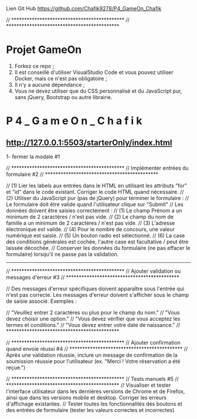 
Lien Git Hub   https://github.com/Chafik9278/P4_GameOn_Chafik

// ********************************************
// ********************************************
# Projet GameOn
1. Forkez ce repo ;
2. Il est conseillé d'utiliser VisualStudio Code et vous pouvez utiliser Docker, mais ce n'est pas obligatoire ;
3. Il n'y a aucune dépendance ;
4. Vous ne devez utiliser que du CSS personnalisé et du JavaScript pur, sans jQuery, Bootstrap ou autre librairie.
#   P 4 _ G a m e O n _ C h a f i k 

http://127.0.0.1:5503/starterOnly/index.html
------

1- fermer la modale #1

// ********************************************
// Implémenter entrées du formulaire #2
// ********************************************


// (1) Lier les labels aux entrées dans le HTML en utilisant les attributs "for" et "id" dans le code existant. Corriger le code HTML quand nécessaire.
// (2) Utiliser du JavaScript pur (pas de jQuery) pour terminer le formulaire :
// Le formulaire doit être valide quand l'utilisateur clique sur "Submit"
// Les données doivent être saisies correctement :
// (1) Le champ Prénom a un minimum de 2 caractères / n'est pas vide.
// (2) Le champ du nom de famille a un minimum de 2 caractères / n'est pas vide.
// (3) L'adresse électronique est valide.
// (4) Pour le nombre de concours, une valeur numérique est saisie.
// (5) Un bouton radio est sélectionné.
// (6) La case des conditions générales est cochée, l'autre case est facultative / peut être laissée décochée.
// Conserver les données du formulaire (ne pas effacer le formulaire) lorsqu'il ne passe pas la validation.

-------------------------------------------

 // ********************************************
// Ajouter validation ou messages d'erreur #3
// ********************************************

// Des messages d'erreur spécifiques doivent apparaître sous l'entrée qui n'est pas correcte. Les messages d'erreur doivent s'afficher sous le champ de saisie associé. Exemples :

// "Veuillez entrer 2 caractères ou plus pour le champ du nom."
// "Vous devez choisir une option."
// "Vous devez vérifier que vous acceptez les termes et conditions."
// "Vous devez entrer votre date de naissance."
// ********************************************

// ********************************************
// Ajouter confirmation quand envoie réussi #4
// ********************************************
// Après une validation réussie, inclure un message de confirmation de la soumission réussie pour l'utilisateur 
(ex. "Merci ! Votre réservation a été reçue.")


// ********************************************
// Tests manuels #5
// ********************************************
// Visualiser et tester l'interface utilisateur dans les dernières versions de Chrome et de Firefox, ainsi que dans les versions mobile et desktop. Corriger les erreurs d'affichage existantes.
// Tester toutes les fonctionnalités des boutons et des entrées de formulaire (tester les valeurs correctes et incorrectes)